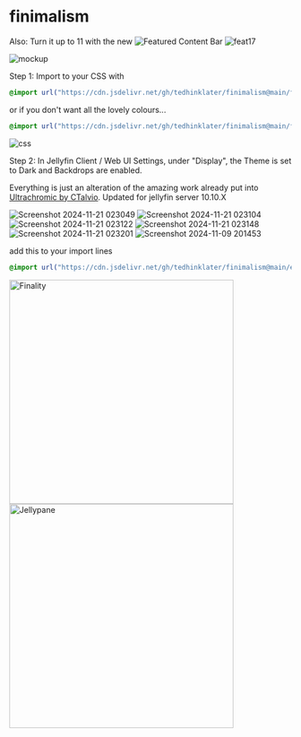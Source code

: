 # finimalism
Also: Turn it up to 11 with the new ![Featured Content Bar](https://github.com/tedhinklater/Jellyfin-Featured-Content-Bar) 
![feat17](https://github.com/user-attachments/assets/af916d90-ec7c-4af0-b6e8-0f6f94ef1f07)

![mockup](https://i.imgur.com/fnEPSIc.jpeg)

Step 1: Import to your CSS with

```css
@import url("https://cdn.jsdelivr.net/gh/tedhinklater/finimalism@main/finimalism7.css");

```

or if you don't want all the lovely colours... 

```css
@import url("https://cdn.jsdelivr.net/gh/tedhinklater/finimalism@main/finimalism-just-black.css");

```

![css](https://i.imgur.com/LHPUxqk.png)

Step 2: In Jellyfin Client / Web UI Settings, under "Display", the Theme is set to Dark and Backdrops are enabled.

Everything is just an alteration of the amazing work already put into [Ultrachromic by CTalvio](https://github.com/CTalvio/Ultrachromic). Updated for jellyfin server 10.10.X

![Screenshot 2024-11-21 023049](https://github.com/user-attachments/assets/e18cca37-fb5e-437f-8488-0af44e644cd4)
![Screenshot 2024-11-21 023104](https://github.com/user-attachments/assets/9781e990-634e-47be-899d-00a516c13374)
![Screenshot 2024-11-21 023122](https://github.com/user-attachments/assets/5523d757-2b76-4d9e-b4c0-bbcf4dfc5982)
![Screenshot 2024-11-21 023148](https://github.com/user-attachments/assets/d87fc7c4-9082-4c55-bbba-2b79e4eee51f)
![Screenshot 2024-11-21 023201](https://github.com/user-attachments/assets/25645843-f237-474a-8117-ec15c85dc335)
![Screenshot 2024-11-09 201453](https://github.com/user-attachments/assets/4315df5d-dc4e-4571-8d47-a5257095e5c6)

add this to your import lines
```css
@import url("https://cdn.jsdelivr.net/gh/tedhinklater/finimalism@main/episode%20grid.css");
```

<a href="https://github.com/tedhinklater/finality"><img src="https://i.imgur.com/54wZsvH.png" alt="Finality" width="400"/></a> <a href="https://github.com/tedhinklater/Jellypane"><img src="https://i.imgur.com/RHFcIA9.png" alt="Jellypane" width="400"/></a>
